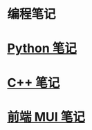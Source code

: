 # 编程笔记

# [Python 笔记](./python/考级-1/20230823.md)  

# [C++ 笔记](./cpp/20230711-index.md)  

# [前端 MUI 笔记](./frontend/mui/20250306-basic.md)  
